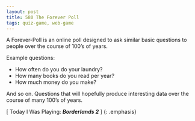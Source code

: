 ```yaml
---
layout: post
title: 580 The Forever Poll
tags: quiz-game, web-game
---
```

A Forever-Poll is an online poll designed to ask similar basic questions to people over the course of 100’s of years.

Example questions:

- How often do you do your laundry?
- How many books do you read per year?
- How much money do you make?

And so on.  Questions that will hopefully produce interesting data over the course of many 100’s of years.

[ Today I Was Playing: ***Borderlands 2*** ]
{: .emphasis}